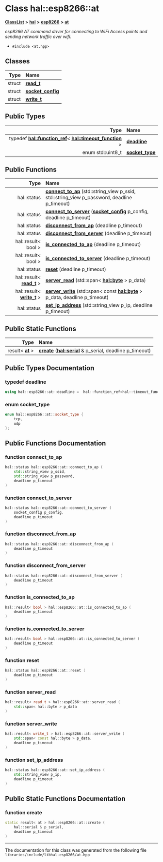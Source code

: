 

# Class hal::esp8266::at



[**ClassList**](annotated.md) **>** [**hal**](namespacehal.md) **>** [**esp8266**](namespacehal_1_1esp8266.md) **>** [**at**](classhal_1_1esp8266_1_1at.md)



_esp8266 AT command driver for connecting to WiFi Access points and sending network traffic over wifi._ 

* `#include <at.hpp>`















## Classes

| Type | Name |
| ---: | :--- |
| struct | [**read\_t**](structhal_1_1esp8266_1_1at_1_1read__t.md) <br> |
| struct | [**socket\_config**](structhal_1_1esp8266_1_1at_1_1socket__config.md) <br> |
| struct | [**write\_t**](structhal_1_1esp8266_1_1at_1_1write__t.md) <br> |


## Public Types

| Type | Name |
| ---: | :--- |
| typedef [**hal::function\_ref**](namespacehal.md#typedef-function_ref)&lt; [**hal::timeout\_function**](namespacehal.md#typedef-timeout_function) &gt; | [**deadline**](#typedef-deadline)  <br> |
| enum std::uint8\_t | [**socket\_type**](#enum-socket_type)  <br> |




















## Public Functions

| Type | Name |
| ---: | :--- |
|  hal::status | [**connect\_to\_ap**](#function-connect_to_ap) (std::string\_view p\_ssid, std::string\_view p\_password, deadline p\_timeout) <br> |
|  hal::status | [**connect\_to\_server**](#function-connect_to_server) ([**socket\_config**](structhal_1_1esp8266_1_1at_1_1socket__config.md) p\_config, deadline p\_timeout) <br> |
|  hal::status | [**disconnect\_from\_ap**](#function-disconnect_from_ap) (deadline p\_timeout) <br> |
|  hal::status | [**disconnect\_from\_server**](#function-disconnect_from_server) (deadline p\_timeout) <br> |
|  hal::result&lt; bool &gt; | [**is\_connected\_to\_ap**](#function-is_connected_to_ap) (deadline p\_timeout) <br> |
|  hal::result&lt; bool &gt; | [**is\_connected\_to\_server**](#function-is_connected_to_server) (deadline p\_timeout) <br> |
|  hal::status | [**reset**](#function-reset) (deadline p\_timeout) <br> |
|  hal::result&lt; [**read\_t**](structhal_1_1esp8266_1_1at_1_1read__t.md) &gt; | [**server\_read**](#function-server_read) (std::span&lt; [**hal::byte**](namespacehal.md#typedef-byte) &gt; p\_data) <br> |
|  hal::result&lt; [**write\_t**](structhal_1_1esp8266_1_1at_1_1write__t.md) &gt; | [**server\_write**](#function-server_write) (std::span&lt; const [**hal::byte**](namespacehal.md#typedef-byte) &gt; p\_data, deadline p\_timeout) <br> |
|  hal::status | [**set\_ip\_address**](#function-set_ip_address) (std::string\_view p\_ip, deadline p\_timeout) <br> |


## Public Static Functions

| Type | Name |
| ---: | :--- |
|  result&lt; [**at**](classhal_1_1esp8266_1_1at.md) &gt; | [**create**](#function-create) ([**hal::serial**](classhal_1_1serial.md) & p\_serial, deadline p\_timeout) <br> |


























## Public Types Documentation




### typedef deadline 

```C++
using hal::esp8266::at::deadline =  hal::function_ref<hal::timeout_function>;
```






### enum socket\_type 

```C++
enum hal::esp8266::at::socket_type {
    tcp,
    udp
};
```



## Public Functions Documentation




### function connect\_to\_ap 

```C++
hal::status hal::esp8266::at::connect_to_ap (
    std::string_view p_ssid,
    std::string_view p_password,
    deadline p_timeout
) 
```






### function connect\_to\_server 

```C++
hal::status hal::esp8266::at::connect_to_server (
    socket_config p_config,
    deadline p_timeout
) 
```






### function disconnect\_from\_ap 

```C++
hal::status hal::esp8266::at::disconnect_from_ap (
    deadline p_timeout
) 
```






### function disconnect\_from\_server 

```C++
hal::status hal::esp8266::at::disconnect_from_server (
    deadline p_timeout
) 
```






### function is\_connected\_to\_ap 

```C++
hal::result< bool > hal::esp8266::at::is_connected_to_ap (
    deadline p_timeout
) 
```






### function is\_connected\_to\_server 

```C++
hal::result< bool > hal::esp8266::at::is_connected_to_server (
    deadline p_timeout
) 
```






### function reset 

```C++
hal::status hal::esp8266::at::reset (
    deadline p_timeout
) 
```






### function server\_read 

```C++
hal::result< read_t > hal::esp8266::at::server_read (
    std::span< hal::byte > p_data
) 
```






### function server\_write 

```C++
hal::result< write_t > hal::esp8266::at::server_write (
    std::span< const hal::byte > p_data,
    deadline p_timeout
) 
```






### function set\_ip\_address 

```C++
hal::status hal::esp8266::at::set_ip_address (
    std::string_view p_ip,
    deadline p_timeout
) 
```



## Public Static Functions Documentation




### function create 

```C++
static result< at > hal::esp8266::at::create (
    hal::serial & p_serial,
    deadline p_timeout
) 
```




------------------------------
The documentation for this class was generated from the following file `libraries/include/libhal-esp8266/at.hpp`

